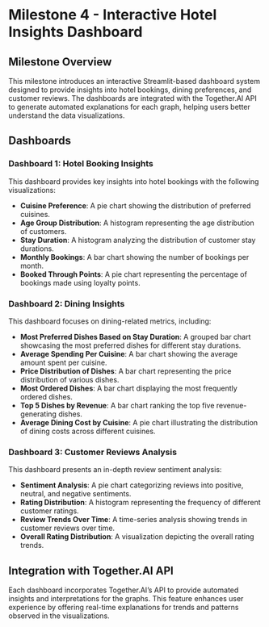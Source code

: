 # Milestone 4 - Interactive Hotel Insights Dashboard

## Milestone Overview
This milestone introduces an interactive Streamlit-based dashboard system designed to provide insights into hotel bookings, dining preferences, and customer reviews. The dashboards are integrated with the Together.AI API to generate automated explanations for each graph, helping users better understand the data visualizations.

## Dashboards

### Dashboard 1: Hotel Booking Insights
This dashboard provides key insights into hotel bookings with the following visualizations:
- **Cuisine Preference**: A pie chart showing the distribution of preferred cuisines.
- **Age Group Distribution**: A histogram representing the age distribution of customers.
- **Stay Duration**: A histogram analyzing the distribution of customer stay durations.
- **Monthly Bookings**: A bar chart showing the number of bookings per month.
- **Booked Through Points**: A pie chart representing the percentage of bookings made using loyalty points.

### Dashboard 2: Dining Insights
This dashboard focuses on dining-related metrics, including:
- **Most Preferred Dishes Based on Stay Duration**: A grouped bar chart showcasing the most preferred dishes for different stay durations.
- **Average Spending Per Cuisine**: A bar chart showing the average amount spent per cuisine.
- **Price Distribution of Dishes**: A bar chart representing the price distribution of various dishes.
- **Most Ordered Dishes**: A bar chart displaying the most frequently ordered dishes.
- **Top 5 Dishes by Revenue**: A bar chart ranking the top five revenue-generating dishes.
- **Average Dining Cost by Cuisine**: A pie chart illustrating the distribution of dining costs across different cuisines.

### Dashboard 3: Customer Reviews Analysis
This dashboard presents an in-depth review sentiment analysis:
- **Sentiment Analysis**: A pie chart categorizing reviews into positive, neutral, and negative sentiments.
- **Rating Distribution**: A histogram representing the frequency of different customer ratings.
- **Review Trends Over Time**: A time-series analysis showing trends in customer reviews over time.
- **Overall Rating Distribution**: A visualization depicting the overall rating trends.

## Integration with Together.AI API
Each dashboard incorporates Together.AI’s API to provide automated insights and interpretations for the graphs. This feature enhances user experience by offering real-time explanations for trends and patterns observed in the visualizations.


